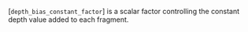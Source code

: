 [`depth_bias_constant_factor`] is a scalar factor controlling the
constant depth value added to each fragment.